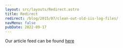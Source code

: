 ```yaml
---
layout: src/layouts/Redirect.astro
title: Redirect
redirect: /blog/2015/07/clean-out-old-iis-log-files/
navMenu: false
pubDate: 2022-09-17
---
```

<div>
Our article feed can be found <a href="/blog/2015/07/clean-out-old-iis-log-files/">here</a>
</div>
